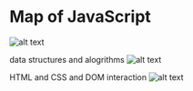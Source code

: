 # Map of JavaScript

![alt text](https://github.com/mechaniac/javaScript_cheatSheet/blob/main/Javascript_01.jpg?raw=true)

data structures and alogrithms
![alt text](https://github.com/mechaniac/javaScript_cheatSheet/blob/main/algorithms_01.jpg?raw=true)

HTML and CSS and DOM interaction
![alt text](https://github.com/mechaniac/javaScript_cheatSheet/blob/main/HTML_CSS_01.jpg?raw=true)
